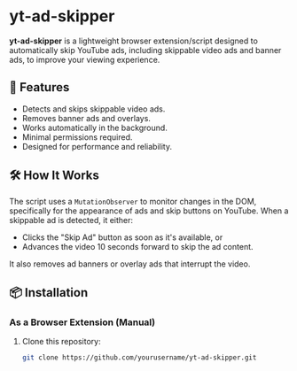 # yt-ad-skipper

**yt-ad-skipper** is a lightweight browser extension/script designed to automatically skip YouTube ads, including skippable video ads and banner ads, to improve your viewing experience.

## 🚀 Features

- Detects and skips skippable video ads.
- Removes banner ads and overlays.
- Works automatically in the background.
- Minimal permissions required.
- Designed for performance and reliability.

## 🛠️ How It Works

The script uses a `MutationObserver` to monitor changes in the DOM, specifically for the appearance of ads and skip buttons on YouTube. When a skippable ad is detected, it either:

- Clicks the "Skip Ad" button as soon as it's available, or
- Advances the video 10 seconds forward to skip the ad content.

It also removes ad banners or overlay ads that interrupt the video.

## 📦 Installation

### As a Browser Extension (Manual)

1. Clone this repository:
   ```bash
   git clone https://github.com/yourusername/yt-ad-skipper.git
   ```

